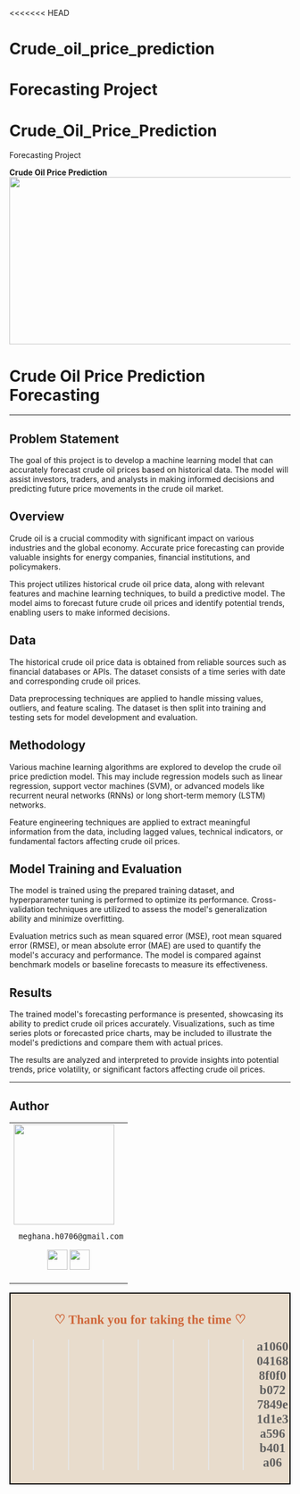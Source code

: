 <<<<<<< HEAD
# Crude_oil_price_prediction
Forecasting Project
=======
# Crude_Oil_Price_Prediction
Forecasting Project

 <h><b>Crude Oil Price Prediction</b></h>
<img align="center" src="https://staticimg.amarujala.com/assets/images/2022/02/24/750x506/crude-oil-price-on-new-record_1645677601.jpeg" width="900" height="300" /> 
 # Crude Oil Price Prediction Forecasting
________________________

## Problem Statement

The goal of this project is to develop a machine learning model that can accurately forecast crude oil prices based on historical data. The model will assist investors, traders, and analysts in making informed decisions and predicting future price movements in the crude oil market.

## Overview

Crude oil is a crucial commodity with significant impact on various industries and the global economy. Accurate price forecasting can provide valuable insights for energy companies, financial institutions, and policymakers.

This project utilizes historical crude oil price data, along with relevant features and machine learning techniques, to build a predictive model. The model aims to forecast future crude oil prices and identify potential trends, enabling users to make informed decisions.

## Data

The historical crude oil price data is obtained from reliable sources such as financial databases or APIs. The dataset consists of a time series with date and corresponding crude oil prices.

Data preprocessing techniques are applied to handle missing values, outliers, and feature scaling. The dataset is then split into training and testing sets for model development and evaluation.

## Methodology

Various machine learning algorithms are explored to develop the crude oil price prediction model. This may include regression models such as linear regression, support vector machines (SVM), or advanced models like recurrent neural networks (RNNs) or long short-term memory (LSTM) networks.

Feature engineering techniques are applied to extract meaningful information from the data, including lagged values, technical indicators, or fundamental factors affecting crude oil prices.

## Model Training and Evaluation

The model is trained using the prepared training dataset, and hyperparameter tuning is performed to optimize its performance. Cross-validation techniques are utilized to assess the model's generalization ability and minimize overfitting.

Evaluation metrics such as mean squared error (MSE), root mean squared error (RMSE), or mean absolute error (MAE) are used to quantify the model's accuracy and performance. The model is compared against benchmark models or baseline forecasts to measure its effectiveness.

## Results

The trained model's forecasting performance is presented, showcasing its ability to predict crude oil prices accurately. Visualizations, such as time series plots or forecasted price charts, may be included to illustrate the model's predictions and compare them with actual prices.

The results are analyzed and interpreted to provide insights into potential trends, price volatility, or significant factors affecting crude oil prices.
____________________________________________________________________
## Author

<table>
<tr>
<td>
     <img src="https://avatars.githubusercontent.com/u/121274896?s=96&v=4" width="180"/>

     meghana.h0706@gmail.com

<p align="center">
<a href = "https://github.com/MeghanaH0706"><img src = "http://www.iconninja.com/files/241/825/211/round-collaboration-social-github-code-circle-network-icon.svg" width="36" height = "36"/></a>
<a href = "https://www.linkedin.com/in/contactmeghana"><img src = "http://www.iconninja.com/files/863/607/751/network-linkedin-social-connection-circular-circle-media-icon.svg" width="36" height="36"/></a>
</p>
</td>
</tr> 
  </table>



<div style="display:fill;
            border-radius: false;
            border-style: solid;
            border-color:#000000;
            border-style: false;
            border-width: 2px;
            color:#CF673A;
            font-size:15px;
            font-family: Georgia;
            background-color:#E8DCCC;
            text-align:center;
            letter-spacing:0.1px;
            padding: 0.1em;">

**<h2>♡ Thank you for taking the time ♡**


>>>>>>> a1060041688f0f0b0727849e1d1e3a596b401a06
